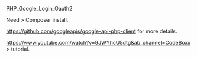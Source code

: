 PHP_Google_Login_Oauth2

Need > Composer install.

https://github.com/googleapis/google-api-php-client  for more details.

https://www.youtube.com/watch?v=9JWYhcU5dtg&ab_channel=CodeBoxx > tutorial.
